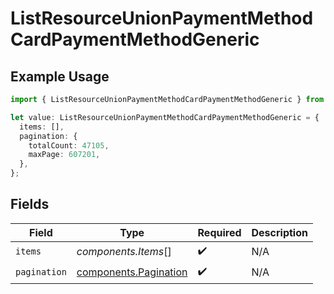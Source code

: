 # ListResourceUnionPaymentMethodCardPaymentMethodGeneric

## Example Usage

```typescript
import { ListResourceUnionPaymentMethodCardPaymentMethodGeneric } from "@polar-sh/sdk/models/components/listresourceunionpaymentmethodcardpaymentmethodgeneric.js";

let value: ListResourceUnionPaymentMethodCardPaymentMethodGeneric = {
  items: [],
  pagination: {
    totalCount: 47105,
    maxPage: 607201,
  },
};
```

## Fields

| Field                                                          | Type                                                           | Required                                                       | Description                                                    |
| -------------------------------------------------------------- | -------------------------------------------------------------- | -------------------------------------------------------------- | -------------------------------------------------------------- |
| `items`                                                        | *components.Items*[]                                           | :heavy_check_mark:                                             | N/A                                                            |
| `pagination`                                                   | [components.Pagination](../../models/components/pagination.md) | :heavy_check_mark:                                             | N/A                                                            |